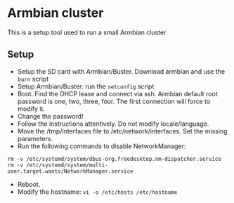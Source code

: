 # Armbian cluster

This is a setup tool used to run a small Armbian cluster

## Setup

* Setup the SD card with Armbian/Buster. Download armbian and use the `burn` script
* Setup Armbian/Buster: run the `setconfig` script
* Boot. Find the DHCP lease and connect via ssh. Armbian default root password is one, two, three, four. The first connection will force to modify it.
* Change the password!
* Follow the instructions attentively. Do not modify locale/language.
* Move the /tmp/interfaces file to /etc/network/interfaces. Set the missing parameters.
* Run the following commands to disable NetworkManager:
```
rm -v /etc/systemd/system/dbus-org.freedesktop.nm-dispatcher.service
rm -v /etc/systemd/system/multi-user.target.wants/NetworkManager.service
```
* Reboot.
* Modify the hostname: `vi -o /etc/hosts /etc/hostname`
